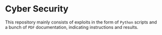 ﻿# Cyber Security

This repository mainly consists of exploits in the form of `Python` scripts and a bunch of `PDF` documentation, indicating instructions and results.
